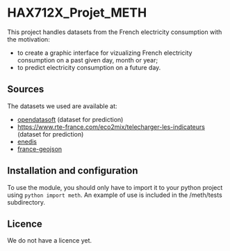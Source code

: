# HAX712X_Projet_METH

This project handles datasets from the French electricity consumption with the motivation:
- to create a graphic interface for vizualizing French electricity consumption on a past given day, month or year;
- to predict electricity consumption on a future day.

## Sources

The datasets we used are available at:
- [opendatasoft](https://odre.opendatasoft.com/explore/dataset/eco2mix-national-tr/information/?disjunctive.nature&sort=-date_heure) (dataset for prediction)
- https://www.rte-france.com/eco2mix/telecharger-les-indicateurs (dataset for prediction)
- [enedis](https://data.enedis.fr/explore/dataset/consommation-annuelle-residentielle-par-adresse/information/)
- [france-geojson](https://github.com/gregoiredavid/france-geojson/blob/master/README.md)

## Installation and configuration

To use the module, you should only have to import it to your python project using ```python import meth```. An example of use is included in the /meth/tests subdirectory.

## Licence

We do not have a licence yet.
